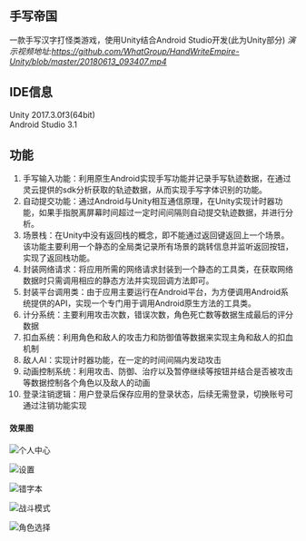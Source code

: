 ## 手写帝国
一款手写汉字打怪类游戏，使用Unity结合Android Studio开发(此为Unity部分)
*演示视频地址:https://github.com/WhatGroup/HandWriteEmpire-Unity/blob/master/20180613_093407.mp4*
## IDE信息
Unity 2017.3.0f3(64bit)   
Android Studio 3.1
## 功能
1.	手写输入功能：利用原生Android实现手写功能并记录手写轨迹数据，在通过灵云提供的sdk分析获取的轨迹数据，从而实现手写字体识别的功能。
2.	自动提交功能：通过Android与Unity相互通信原理，在Unity实现计时器功能，如果手指脱离屏幕时间超过一定时间间隔则自动提交轨迹数据，并进行分析。
3.	场景栈：在Unity中没有返回栈的概念，即不能通过返回键返回上一个场景。该功能主要利用一个静态的全局类记录所有场景的跳转信息并监听返回按钮，实现了返回栈功能。
4.	封装网络请求：将应用所需的网络请求封装到一个静态的工具类，在获取网络数据时只需调用相应的静态方法并实现回调方法即可。
5.	封装平台调用类：由于应用主要运行在Android平台，为方便调用Android系统提供的API，实现一个专门用于调用Android原生方法的工具类。
6.	计分系统：主要利用攻击次数，错误次数，角色死亡数等数据生成最后的评分数据
7.	扣血系统：利用角色和敌人的攻击力和防御值等数据来实现主角和敌人的扣血机制
8.	敌人AI：实现计时器功能，在一定的时间间隔内发动攻击
9.	动画控制系统：利用攻击、防御、治疗以及暂停继续等按钮并结合是否被攻击等数据控制各个角色以及敌人的动画
10.	登录注销逻辑：用户登录后保存应用的登录状态，后续无需登录，切换账号可通过注销功能实现 
#### 效果图
![个人中心](https://github.com/WhatGroup/HandWriteEmpire-Unity/blob/master/EffectPicures/main.png)

![设置](https://github.com/WhatGroup/HandWriteEmpire-Unity/blob/master/EffectPicures/person_center.png)

![错字本](https://github.com/WhatGroup/HandWriteEmpire-Unity/blob/master/EffectPicures/error_book.png)

![战斗模式](https://github.com/WhatGroup/HandWriteEmpire-Unity/blob/master/EffectPicures/adventure.png)

![角色选择](https://github.com/WhatGroup/HandWriteEmpire-Unity/blob/master/EffectPicures/role_select.png)
